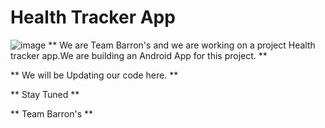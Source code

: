 # Health Tracker App
![image](https://drive.google.com/u/0/uc?id=14AnhBQGRyIEa0gTNFkAA9l6qaF-FzmEf&export=download)
** We are Team Barron's and we are working on a project Health tracker app.We are building an Android App for this project. **

** We will be Updating our code here. **

** Stay Tuned **

** Team Barron's **
